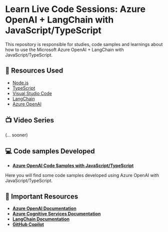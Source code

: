 # Learn Live Code Sessions: Azure OpenAI + LangChain with JavaScript/TypeScript

This repository is responsible for studies, code samples and learnings about how to use the Microsoft Azure OpenAI + LangChain with JavaScript/TypeScript.

## 🚀 Resources Used

- [Node.js](https://nodejs.org/en/)
- [TypeScript](https://www.typescriptlang.org/)
- [Visual Studio Code](https://code.visualstudio.com/)
- [LangChain](https://js.langchain.com/docs/get_started/introduction)
- [Azure OpenAI](https://learn.microsoft.com/en-us/azure/ai-services/openai/)

## 📺 Video Series

(... sooner)

## 💻 Code samples Developed

* **[Azure OpenAI Code Samples with JavaScript/TypeScript](01-azure-openai-samples/README.md)**

Here you will find some code samples developed using Azure OpenAI with JavaScript/TypeScript.

## 📕 Important Resources

- **[Azure OpenAI Documentation](https://docs.microsoft.com/en-us/azure/ai-services/openai/)**
- **[Azure Cognitive Services Documentation](https://docs.microsoft.com/en-us/azure/cognitive-services/)**
- **[LangChain Documentation](https://js.langchain.com/docs/get_started/introduction)**
- **[GitHub Copilot](https://docs.github.com/pt/copilot)**






